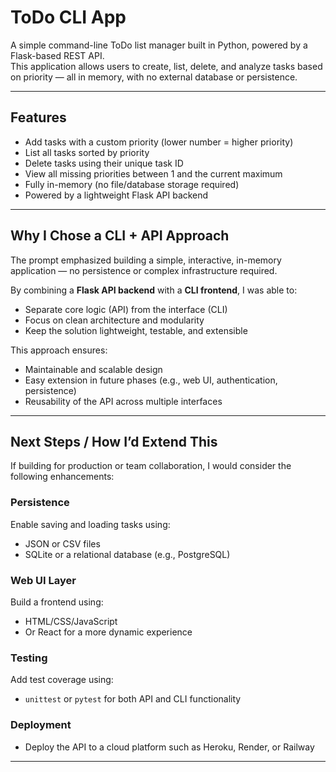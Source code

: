 # ToDo CLI App

A simple command-line ToDo list manager built in Python, powered by a Flask-based REST API.  
This application allows users to create, list, delete, and analyze tasks based on priority — all in memory, with no external database or persistence.

---

## Features

- Add tasks with a custom priority (lower number = higher priority)
- List all tasks sorted by priority
- Delete tasks using their unique task ID
- View all missing priorities between 1 and the current maximum
- Fully in-memory (no file/database storage required)
- Powered by a lightweight Flask API backend

---

## Why I Chose a CLI + API Approach

The prompt emphasized building a simple, interactive, in-memory application — no persistence or complex infrastructure required.

By combining a **Flask API backend** with a **CLI frontend**, I was able to:

- Separate core logic (API) from the interface (CLI)
- Focus on clean architecture and modularity
- Keep the solution lightweight, testable, and extensible

This approach ensures:

- Maintainable and scalable design
- Easy extension in future phases (e.g., web UI, authentication, persistence)
- Reusability of the API across multiple interfaces

---

## Next Steps / How I’d Extend This

If building for production or team collaboration, I would consider the following enhancements:

### Persistence
Enable saving and loading tasks using:
- JSON or CSV files
- SQLite or a relational database (e.g., PostgreSQL)

### Web UI Layer
Build a frontend using:
- HTML/CSS/JavaScript
- Or React for a more dynamic experience

### Testing
Add test coverage using:
- `unittest` or `pytest` for both API and CLI functionality

### Deployment
- Deploy the API to a cloud platform such as Heroku, Render, or Railway

---

